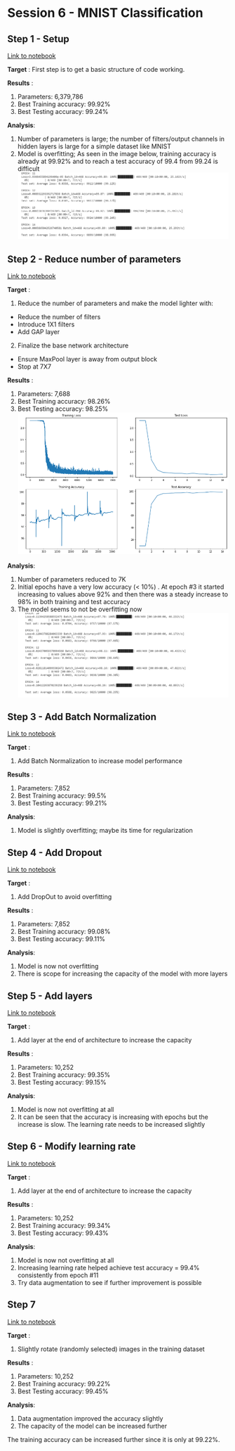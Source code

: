 # Session 6 - MNIST Classification

## Step 1 - Setup
[Link to notebook](./notebooks/MNISTClassifier_Step1_Setup.ipynb) 

**Target** : First step is to get a basic structure of code working.

**Results** : 
1.   Parameters: 6,379,786
2.   Best Training accuracy: 99.92%
1.   Best Testing accuracy: 99.24%

**Analysis**:
1.   Number of parameters is large; the number of filters/output channels in hidden layers is large for a simple dataset like MNIST
2.   Model is overfitting; As seen in the image below, training accuracy is already at 99.92% and to reach a test accuracy of 99.4 from 99.24 is difficult
![](./images/Model1_Overfitting.PNG)

## Step 2 - Reduce number of parameters
[Link to notebook](./notebooks/MNISTClassifier_Step2_ReduceParameters.ipynb) 

**Target** : 
1.   Reduce the number of parameters and make the model lighter with:
* Reduce the number of filters
* Introduce 1X1 filters
* Add GAP layer 
2.   Finalize the base network architecture
* Ensure MaxPool layer is away from output block
* Stop at 7X7

**Results** : 
1.   Parameters: 7,688
2.   Best Training accuracy: 98.26%
1.   Best Testing accuracy: 98.25%
![](./images/Model2_Plot.png)

**Analysis**:
1.   Number of parameters reduced to 7K 
2.   Initial epochs have a very low accuracy (< 10%) . At epoch #3 it started increasing to values above 92% and then there was a steady increase to 98% in both training and test accuracy
1.   The model seems to not be overfitting now
![](./images/Model2_NoOverfitting.PNG)

## Step 3 - Add Batch Normalization
[Link to notebook](./notebooks/MNISTClassifier_Step3_AddBatchNorm.ipynb) 

**Target** : 
1.   Add Batch Normalization to increase model performance

**Results** : 
1.   Parameters: 7,852
2.   Best Training accuracy: 99.5%
1.   Best Testing accuracy: 99.21%

**Analysis**:
1.  Model is slightly overfitting; maybe its time for regularization 

## Step 4 - Add Dropout
[Link to notebook](./notebooks/MNISTClassifier_Step4_AddDropout.ipynb) 

**Target** : 
1.   Add DropOut to avoid overfitting

**Results** : 
1.   Parameters: 7,852
2.   Best Training accuracy: 99.08%
1.   Best Testing accuracy: 99.11%

**Analysis**:
1.  Model is now not overfitting
2.  There is scope for increasing the capacity of the model with more layers

## Step 5 - Add layers
[Link to notebook](./notebooks/MNISTClassifier_Step5_AddLayers.ipynb) 

**Target** : 
1.   Add layer at the end of architecture to increase the capacity

**Results** : 
1.   Parameters: 10,252
2.   Best Training accuracy: 99.35%
1.   Best Testing accuracy: 99.15%

**Analysis**:
1.  Model is now not overfitting at all
2.  It can be seen that the accuracy is increasing with epochs but the increase is slow. The learning rate needs to be increased slightly

## Step 6 - Modify learning rate
[Link to notebook](./notebooks/MNISTClassifier_Step6_IncreaseLR.ipynb) 

**Target** : 
1.   Add layer at the end of architecture to increase the capacity

**Results** : 
1.   Parameters: 10,252
2.   Best Training accuracy: 99.34%
1.   Best Testing accuracy: 99.43%

**Analysis**:
1.  Model is now not overfitting at all
2.  Increasing learning rate helped achieve test accuracy = 99.4% consistently from epoch #11
1.  Try data augmentation to see if further improvement is possible 

## Step 7 
[Link to notebook](./notebooks/MNISTClassifier_Step7_DataAugmentation.ipynb) 

**Target** : 
1.   Slightly rotate (randomly selected) images in the training dataset 


**Results** : 
1.   Parameters: 10,252
2.   Best Training accuracy: 99.22%
1.   Best Testing accuracy: 99.45%

**Analysis**:
1.  Data augmentation improved the accuracy slightly
2.  The capacity of the model can be increased further 

The training accuracy can be increased further since it is only at 99.22%. 
